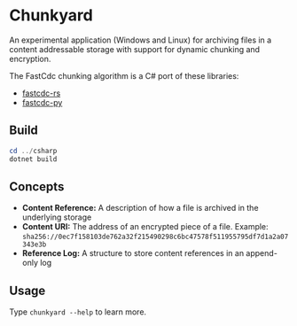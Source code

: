 # Chunkyard

An experimental application (Windows and Linux) for archiving files in a content
addressable storage with support for dynamic chunking and encryption.

The FastCdc chunking algorithm is a C# port of these libraries:

- [fastcdc-rs](https://github.com/nlfiedler/fastcdc-rs)
- [fastcdc-py](https://github.com/titusz/fastcdc-py)

## Build

``` powershell
cd ../csharp
dotnet build
```

## Concepts

- **Content Reference:** A description of how a file is archived in the
  underlying storage
- **Content URI:** The address of an encrypted piece of a file. Example:
  `sha256://0ec7f158103de762a32f215490298c6bc47578f511955795df7d1a2a07343e3b`
- **Reference Log:** A structure to store content references in an append-only
  log

## Usage

Type `chunkyard --help` to learn more.
